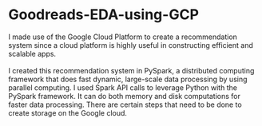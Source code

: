 # Goodreads-EDA-using-GCP

I made use of the Google Cloud Platform to create a recommendation system since a cloud platform is highly useful in constructing efficient and scalable apps. 
<br>
<br>
I created this recommendation system in PySpark, a distributed computing framework that does fast dynamic, large-scale data processing by using parallel computing. I used Spark API calls to leverage Python with the PySpark framework. It can do both memory and disk computations for faster data processing. There are certain steps that need to be done to create storage on the Google cloud. 
